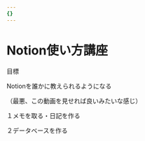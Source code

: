 ```yaml
---
{}
---
```

# Notion使い方講座

目標

Notionを誰かに教えられるようになる

（最悪、この動画を見せれば良いみたいな感じ）

１メモを取る・日記を作る

２データベースを作る